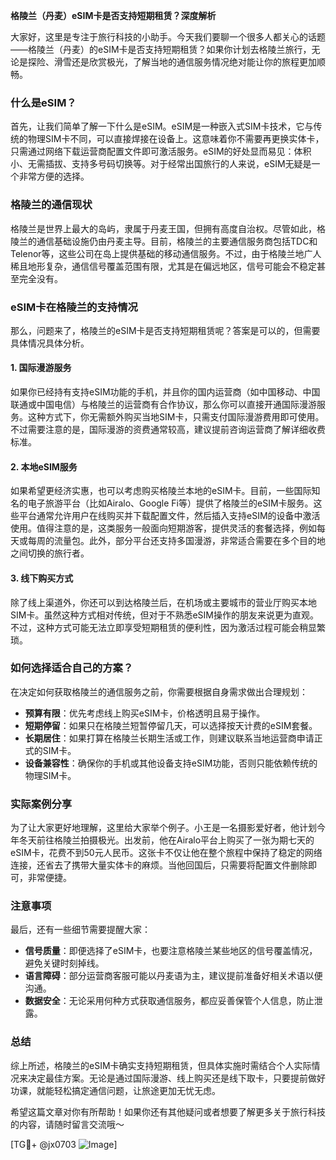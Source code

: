 **格陵兰（丹麦）eSIM卡是否支持短期租赁？深度解析**

大家好，这里是专注于旅行科技的小助手。今天我们要聊一个很多人都关心的话题——格陵兰（丹麦）的eSIM卡是否支持短期租赁？如果你计划去格陵兰旅行，无论是探险、滑雪还是欣赏极光，了解当地的通信服务情况绝对能让你的旅程更加顺畅。

### 什么是eSIM？

首先，让我们简单了解一下什么是eSIM。eSIM是一种嵌入式SIM卡技术，它与传统的物理SIM卡不同，可以直接焊接在设备上。这意味着你不需要再更换实体卡，只需通过网络下载运营商配置文件即可激活服务。eSIM的好处显而易见：体积小、无需插拔、支持多号码切换等。对于经常出国旅行的人来说，eSIM无疑是一个非常方便的选择。

### 格陵兰的通信现状

格陵兰是世界上最大的岛屿，隶属于丹麦王国，但拥有高度自治权。尽管如此，格陵兰的通信基础设施仍由丹麦主导。目前，格陵兰的主要通信服务商包括TDC和Telenor等，这些公司在岛上提供基础的移动通信服务。不过，由于格陵兰地广人稀且地形复杂，通信信号覆盖范围有限，尤其是在偏远地区，信号可能会不稳定甚至完全没有。

### eSIM卡在格陵兰的支持情况

那么，问题来了，格陵兰的eSIM卡是否支持短期租赁呢？答案是可以的，但需要具体情况具体分析。

#### 1. **国际漫游服务**
如果你已经持有支持eSIM功能的手机，并且你的国内运营商（如中国移动、中国联通或中国电信）与格陵兰的运营商有合作协议，那么你可以直接开通国际漫游服务。这种方式下，你无需额外购买当地SIM卡，只需支付国际漫游费用即可使用。不过需要注意的是，国际漫游的资费通常较高，建议提前咨询运营商了解详细收费标准。

#### 2. **本地eSIM服务**
如果希望更经济实惠，也可以考虑购买格陵兰本地的eSIM卡。目前，一些国际知名的电子旅游平台（比如Airalo、Google Fi等）提供了格陵兰的eSIM卡服务。这些平台通常允许用户在线购买并下载配置文件，然后插入支持eSIM的设备中激活使用。值得注意的是，这类服务一般面向短期游客，提供灵活的套餐选择，例如每天或每周的流量包。此外，部分平台还支持多国漫游，非常适合需要在多个目的地之间切换的旅行者。

#### 3. **线下购买方式**
除了线上渠道外，你还可以到达格陵兰后，在机场或主要城市的营业厅购买本地SIM卡。虽然这种方式相对传统，但对于不熟悉eSIM操作的朋友来说更为直观。不过，这种方式可能无法立即享受短期租赁的便利性，因为激活过程可能会稍显繁琐。

### 如何选择适合自己的方案？

在决定如何获取格陵兰的通信服务之前，你需要根据自身需求做出合理规划：

- **预算有限**：优先考虑线上购买eSIM卡，价格透明且易于操作。
- **短期停留**：如果只在格陵兰短暂停留几天，可以选择按天计费的eSIM套餐。
- **长期居住**：如果打算在格陵兰长期生活或工作，则建议联系当地运营商申请正式的SIM卡。
- **设备兼容性**：确保你的手机或其他设备支持eSIM功能，否则只能依赖传统的物理SIM卡。

### 实际案例分享

为了让大家更好地理解，这里给大家举个例子。小王是一名摄影爱好者，他计划今年冬天前往格陵兰拍摄极光。出发前，他在Airalo平台上购买了一张为期七天的eSIM卡，花费不到50元人民币。这张卡不仅让他在整个旅程中保持了稳定的网络连接，还省去了携带大量实体卡的麻烦。当他回国后，只需要将配置文件删除即可，非常便捷。

### 注意事项

最后，还有一些细节需要提醒大家：

- **信号质量**：即便选择了eSIM卡，也要注意格陵兰某些地区的信号覆盖情况，避免关键时刻掉线。
- **语言障碍**：部分运营商客服可能以丹麦语为主，建议提前准备好相关术语以便沟通。
- **数据安全**：无论采用何种方式获取通信服务，都应妥善保管个人信息，防止泄露。

### 总结

综上所述，格陵兰的eSIM卡确实支持短期租赁，但具体实施时需结合个人实际情况来决定最佳方案。无论是通过国际漫游、线上购买还是线下取卡，只要提前做好功课，就能轻松搞定通信问题，让旅途更加无忧无虑。

希望这篇文章对你有所帮助！如果你还有其他疑问或者想要了解更多关于旅行科技的内容，请随时留言交流哦～

[TG💪+ @jx0703 ![Image](https://github.com/user-attachments/assets/dbca1d08-cadb-493c-b0ec-ad6f7a83f270)]